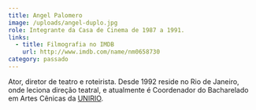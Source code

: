 ```yaml
---
title: Angel Palomero
image: /uploads/angel-duplo.jpg
role: Integrante da Casa de Cinema de 1987 a 1991.
links:
  - title: Filmografia no IMDB
    url: http://www.imdb.com/name/nm0658730
category: passado
---
```

Ator, diretor de teatro e roteirista. Desde 1992 reside no Rio de Janeiro, onde leciona direção teatral, e atualmente é Coordenador do Bacharelado em Artes Cênicas da [UNIRIO](http://www.unirio.br/cla/escoladeteatro/docentes/angel-palomero).
